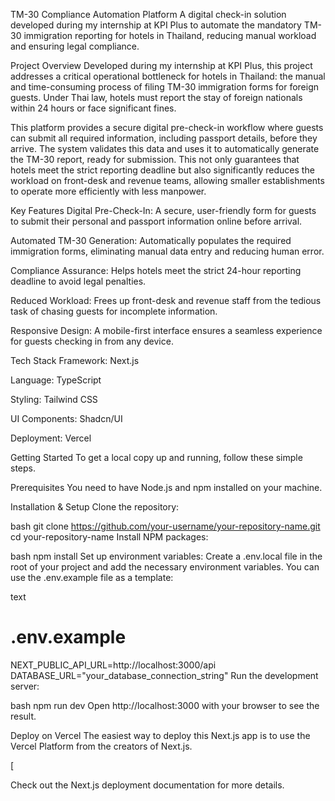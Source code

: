 TM-30 Compliance Automation Platform
A digital check-in solution developed during my internship at KPI Plus to automate the mandatory TM-30 immigration reporting for hotels in Thailand, reducing manual workload and ensuring legal compliance.

Project Overview
Developed during my internship at KPI Plus, this project addresses a critical operational bottleneck for hotels in Thailand: the manual and time-consuming process of filing TM-30 immigration forms for foreign guests. Under Thai law, hotels must report the stay of foreign nationals within 24 hours or face significant fines.

This platform provides a secure digital pre-check-in workflow where guests can submit all required information, including passport details, before they arrive. The system validates this data and uses it to automatically generate the TM-30 report, ready for submission. This not only guarantees that hotels meet the strict reporting deadline but also significantly reduces the workload on front-desk and revenue teams, allowing smaller establishments to operate more efficiently with less manpower.

Key Features
Digital Pre-Check-In: A secure, user-friendly form for guests to submit their personal and passport information online before arrival.

Automated TM-30 Generation: Automatically populates the required immigration forms, eliminating manual data entry and reducing human error.

Compliance Assurance: Helps hotels meet the strict 24-hour reporting deadline to avoid legal penalties.

Reduced Workload: Frees up front-desk and revenue staff from the tedious task of chasing guests for incomplete information.

Responsive Design: A mobile-first interface ensures a seamless experience for guests checking in from any device.

Tech Stack
Framework: Next.js

Language: TypeScript

Styling: Tailwind CSS

UI Components: Shadcn/UI

Deployment: Vercel

Getting Started
To get a local copy up and running, follow these simple steps.

Prerequisites
You need to have Node.js and npm installed on your machine.

Installation & Setup
Clone the repository:

bash
git clone https://github.com/your-username/your-repository-name.git
cd your-repository-name
Install NPM packages:

bash
npm install
Set up environment variables:
Create a .env.local file in the root of your project and add the necessary environment variables. You can use the .env.example file as a template:

text
# .env.example
NEXT_PUBLIC_API_URL=http://localhost:3000/api
DATABASE_URL="your_database_connection_string"
Run the development server:

bash
npm run dev
Open http://localhost:3000 with your browser to see the result.

Deploy on Vercel
The easiest way to deploy this Next.js app is to use the Vercel Platform from the creators of Next.js.

[

Check out the Next.js deployment documentation for more details.
